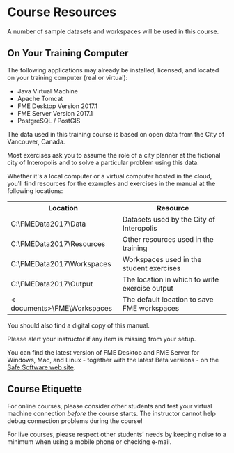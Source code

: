 # Course Resources #
A number of sample datasets and workspaces will be used in this course.

## On Your Training Computer ##

The following applications may already be installed, licensed, and located on your training computer (real or virtual):

- Java Virtual Machine
- Apache Tomcat
- FME Desktop Version 2017.1
- FME Server Version 2017.1
- PostgreSQL / PostGIS


The data used in this training course is based on open data from the City of Vancouver, Canada.

Most exercises ask you to assume the role of a city planner at the fictional city of Interopolis and to solve a particular problem using this data.

Whether it's a local computer or a virtual computer hosted in the cloud, you'll find resources for the examples and exercises in the manual at the following locations:

<table>

<tr>
<th>Location</th>
<th>Resource</th>
</tr>

<tr>
<td>C:\FMEData2017\Data</td>
<td>Datasets used by the City of Interopolis</td>
</tr>

<tr>
<td>C:\FMEData2017\Resources</td>
<td>Other resources used in the training</td>
</tr>

<tr>
<td>C:\FMEData2017\Workspaces</td>
<td>Workspaces used in the student exercises</td>
</tr>

<tr>
<td>C:\FMEData2017\Output</td>
<td>The location in which to write exercise output</td>
</tr>

<tr>
<td>< documents>\FME\Workspaces</td>
<td>The default location to save FME workspaces</td>
</tr>

</table>

You should also find a digital copy of this manual.

Please alert your instructor if any item is missing from your setup.

You can find the latest version of FME Desktop and FME Server for Windows, Mac, and Linux - together with the latest Beta versions - on the [Safe Software web site](https://www.safe.com/support/support-resources/fme-downloads/ "Downloads Page").


## Course Etiquette ##
For online courses, please consider other students and test your virtual machine connection *before* the course starts. The instructor cannot help debug connection problems during the course!

For live courses, please respect other students’ needs by keeping noise to a minimum when using a mobile phone or checking e-mail.
